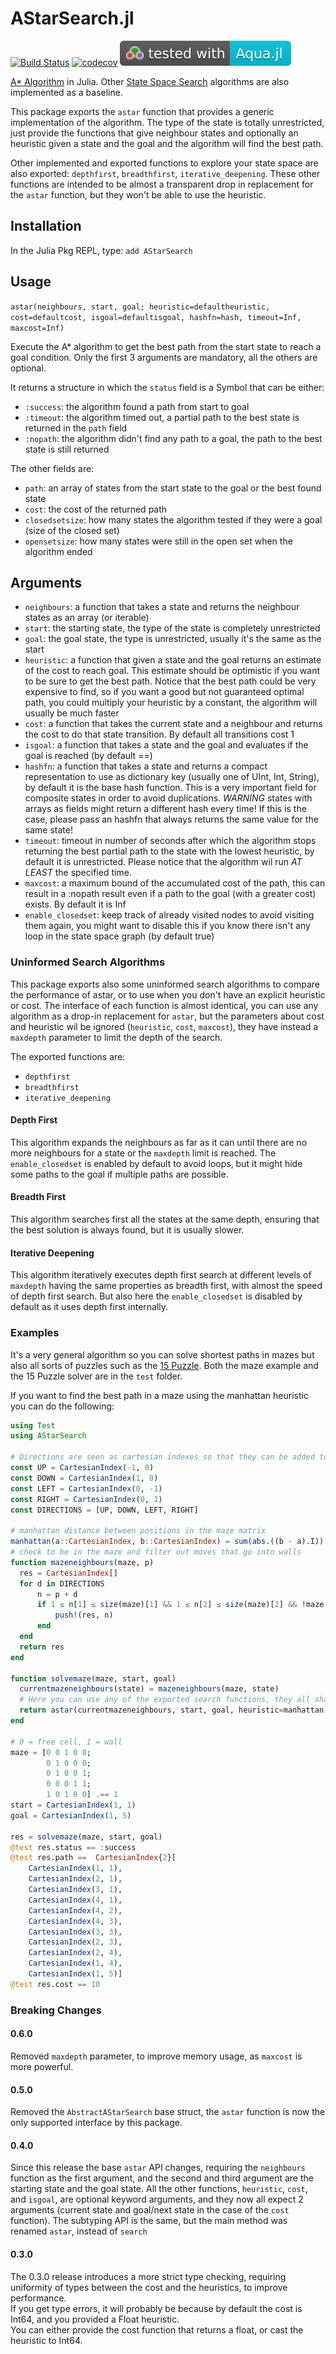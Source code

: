 # AStarSearch.jl
[![Build Status](https://github.com/PaoloSarti/AStarSearch.jl/workflows/CI/badge.svg)](https://github.com/PaoloSarti/AStarSearch.jl/actions?query=workflow%3ACI+branch%3Amaster)
[![codecov](https://codecov.io/gh/PaoloSarti/AStarSearch.jl/branch/main/graph/badge.svg?token=So4UrAd64G)](https://codecov.io/gh/PaoloSarti/AStarSearch.jl)
[![Aqua QA](https://raw.githubusercontent.com/JuliaTesting/Aqua.jl/master/badge.svg)](https://github.com/JuliaTesting/Aqua.jl)


[A* Algorithm](https://en.wikipedia.org/wiki/A*_search_algorithm) in Julia. Other [State Space Search](https://en.wikipedia.org/wiki/State_space_search) algorithms are also implemented as a baseline.


This package exports the `astar` function that provides a generic implementation of the algorithm.
The type of the state is totally unrestricted, just provide the functions that give neighbour states and optionally an heuristic given a state and the goal and the algorithm will find the best path.

Other implemented and exported functions to explore your state space are also exported: `depthfirst`, `breadthfirst`, `iterative_deepening`. These other functions are intended to be almost a transparent drop in replacement for the `astar` function, but they won't be able to use the heuristic.

## Installation
In the Julia Pkg REPL, type: `add AStarSearch`

## Usage

`astar(neighbours, start, goal;
       heuristic=defaultheuristic, cost=defaultcost, isgoal=defaultisgoal, hashfn=hash, timeout=Inf, maxcost=Inf)`

Execute the A* algorithm to get the best path from the start state to reach a goal condition.
Only the first 3 arguments are mandatory, all the others are optional.

It returns a structure in which the `status` field is a Symbol that can be either:
- `:success`: the algorithm found a path from start to goal
- `:timeout`: the algorithm timed out, a partial path to the best state is returned in the `path` field
- `:nopath`: the algorithm didn't find any path to a goal, the path to the best state is still returned

The other fields are:
- `path`: an array of states from the start state to the goal or the best found state
- `cost`: the cost of the returned path
- `closedsetsize`: how many states the algorithm tested if they were a goal (size of the closed set)
- `opensetsize`: how many states were still in the open set when the algorithm ended

## Arguments
- `neighbours`: a function that takes a state and returns the neighbour states as an array (or iterable)
- `start`: the starting state, the type of the state is completely unrestricted
- `goal`: the goal state, the type is unrestricted, usually it's the same as the start
- `heuristic`: a function that given a state and the goal returns an estimate of the cost to reach goal. This estimate should be optimistic if you want to be sure to get the best path. Notice that the best path could be very expensive to find, so if you want a good but not guaranteed optimal path, you could multiply your heuristic by a constant, the algorithm will usually be much faster
- `cost`: a function that takes the current state and a neighbour and returns the cost to do that state transition. By default all transitions cost 1
- `isgoal`: a function that takes a state and the goal and evaluates if the goal is reached (by default ==)
- `hashfn`: a function that takes a state and returns a compact representation to use as dictionary key (usually one of UInt, Int, String), by default it is the base hash function. This is a very important field for composite states in order to avoid duplications. *WARNING* states with arrays as fields might return a different hash every time! If this is the case, please pass an hashfn that always returns the same value for the same state!
- `timeout`: timeout in number of seconds after which the algorithm stops returning the best partial path to the state with the lowest heuristic, by default it is unrestricted. Please notice that the algorithm wil run _AT LEAST_ the specified time.
- `maxcost`: a maximum bound of the accumulated cost of the path, this can result in a :nopath result even if a path to the goal (with a greater cost) exists. By default it is Inf
- `enable_closedset`: keep track of already visited nodes to avoid visiting them again, you might want to disable this if you know there isn't any loop in the state space graph (by default true)

### Uninformed Search Algorithms
This package exports also some uninformed search algorithms to compare the performance of astar, or to use when you don't have an explicit heuristic or cost. The interface of each function is almost identical, you can use any algorithm as a drop-in replacement for `astar`, but the parameters about cost and heuristic wil be ignored (`heuristic`, `cost`, `maxcost`), they have instead a `maxdepth` parameter to limit the depth of the search.

The exported functions are:
- `depthfirst`
- `breadthfirst`
- `iterative_deepening`

#### Depth First
This algorithm expands the neighbours as far as it can until there are no more neighbours for a state or the `maxdepth` limit is reached. The `enable_closedset` is enabled by default to avoid loops, but it might hide some paths to the goal if multiple paths are possible.

#### Breadth First
This algorithm searches first all the states at the same depth, ensuring that the best solution is always found, but it is usually slower.

#### Iterative Deepening
This algorithm iteratively executes depth first search at different levels of `maxdepth` having the same properties as breadth first, with almost the speed of depth first search. But also here the `enable_closedset` is disabled by default as it uses depth first internally.

### Examples
It's a very general algorithm so you can solve shortest paths in mazes but also all sorts of puzzles such as the [15 Puzzle](https://en.wikipedia.org/wiki/15_puzzle).
Both the maze example and the 15 Puzzle solver are in the `test` folder.

If you want to find the best path in a maze using the manhattan heuristic you can do the following:
```julia
using Test
using AStarSearch

# Directions are seen as cartesian indexes so that they can be added to a position to get the next position
const UP = CartesianIndex(-1, 0)
const DOWN = CartesianIndex(1, 0)
const LEFT = CartesianIndex(0, -1)
const RIGHT = CartesianIndex(0, 1)
const DIRECTIONS = [UP, DOWN, LEFT, RIGHT]

# manhattan distance between positions in the maze matrix
manhattan(a::CartesianIndex, b::CartesianIndex) = sum(abs.((b - a).I))
# check to be in the maze and filter out moves that go into walls
function mazeneighbours(maze, p)
  res = CartesianIndex[]
  for d in DIRECTIONS
      n = p + d
      if 1 ≤ n[1] ≤ size(maze)[1] && 1 ≤ n[2] ≤ size(maze)[2] && !maze[n]
          push!(res, n)
      end
  end
  return res
end

function solvemaze(maze, start, goal)
  currentmazeneighbours(state) = mazeneighbours(maze, state)
  # Here you can use any of the exported search functions, they all share the same interface, but they won't use the heuristic and the cost
  return astar(currentmazeneighbours, start, goal, heuristic=manhattan)
end

# 0 = free cell, 1 = wall
maze = [0 0 1 0 0;
        0 1 0 0 0;
        0 1 0 0 1;
        0 0 0 1 1;
        1 0 1 0 0] .== 1
start = CartesianIndex(1, 1)
goal = CartesianIndex(1, 5)

res = solvemaze(maze, start, goal)
@test res.status == :success
@test res.path ==  CartesianIndex{2}[
    CartesianIndex(1, 1),
    CartesianIndex(2, 1),
    CartesianIndex(3, 1),
    CartesianIndex(4, 1),
    CartesianIndex(4, 2),
    CartesianIndex(4, 3),
    CartesianIndex(3, 3),
    CartesianIndex(2, 3),
    CartesianIndex(2, 4),
    CartesianIndex(1, 4),
    CartesianIndex(1, 5)]
@test res.cost == 10
```

### Breaking Changes
#### 0.6.0
Removed `maxdepth` parameter, to improve memory usage, as `maxcost` is more powerful.

#### 0.5.0
Removed the `AbstractAStarSearch` base struct, the `astar` function is now the only supported interface by this package.

#### 0.4.0
Since this release the base `astar` API changes, requiring the `neighbours` function as the first argument, and the second and third argument are the starting state and the goal state. All the other functions, `heuristic`, `cost`, and `isgoal`, are optional keyword arguments, and they now all expect 2 arguments (current state and goal/next state in the case of the `cost` function).
The subtyping API is the same, but the main method was renamed `astar`, instead of `search`

#### 0.3.0
The 0.3.0 release introduces a more strict type checking, requiring uniformity of types between the cost and the heuristics, to improve performance.  
If you get type errors, it will probably be because by default the cost is Int64, and you provided a Float heuristic.  
You can either provide the cost function that returns a float, or cast the heuristic to Int64.
